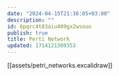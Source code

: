 ```yaml
---
date: "2024-04-15T21:36:05+03:00"
description: ""
id: 6pqrc4t83aiu409gx2wsouo
publish: true
title: Perti Network
updated: 1714121309353
---
```

[[assets/petri_networks.excalidraw]]
